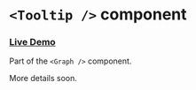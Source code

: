 # `<Tooltip />` component

### [Live Demo](http://localhost:6006/?path=/story/components-graph--twenty-four-hours-and-prediction)

Part of the `<Graph />` component.

More details soon.
